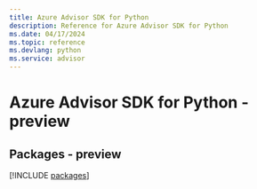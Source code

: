 ```yaml
---
title: Azure Advisor SDK for Python
description: Reference for Azure Advisor SDK for Python
ms.date: 04/17/2024
ms.topic: reference
ms.devlang: python
ms.service: advisor
---
```

# Azure Advisor SDK for Python - preview
## Packages - preview
[!INCLUDE [packages](advisor-index.md)]